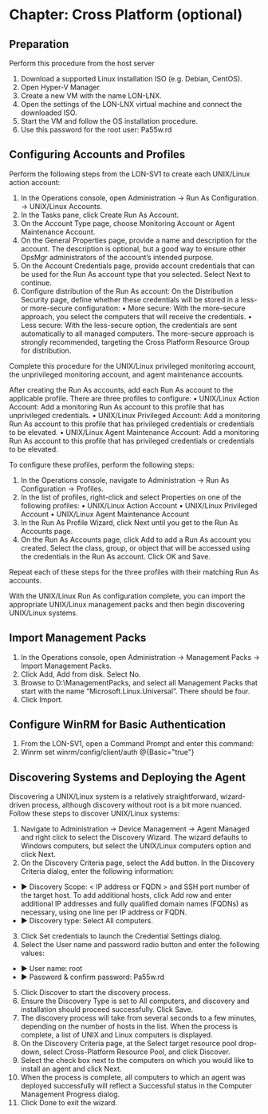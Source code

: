# Chapter: Cross Platform (optional)

## Preparation
Perform this procedure from the host server
1. Download a supported Linux installation ISO (e.g. Debian, CentOS).
1. Open Hyper-V Manager
1. Create a new VM with the name LON-LNX.
1. Open the settings of the LON-LNX virtual machine and connect the downloaded ISO.
1. Start the VM and follow the OS installation procedure.
1. Use this password for the root user: Pa55w.rd

## Configuring Accounts and Profiles
Perform the following steps from the LON-SV1 to create each UNIX/Linux action account:
1. In the Operations console, open Administration -> Run As Configuration. -> UNIX/Linux Accounts.
2. In the Tasks pane, click Create Run As Account.
3. On the Account Type page, choose Monitoring Account or Agent Maintenance Account.
4. On the General Properties page, provide a name and description for the account. The description is optional, but a good way to ensure other OpsMgr administrators of the account’s intended purpose.
5. On the Account Credentials page, provide account credentials that can be used for the Run As account type that you selected. Select Next to continue.
6. Configure distribution of the Run As account: On the Distribution Security page, define whether these credentials will be stored in a less- or more-secure configuration:
  •	More secure: With the more-secure approach, you select the computers that will receive the credentials.
  •	Less secure: With the less-secure option, the credentials are sent automatically to all managed computers.
  The more-secure approach is strongly recommended, targeting the Cross Platform Resource Group for distribution.

Complete this procedure for the UNIX/Linux privileged monitoring account, the unprivileged monitoring account, and agent maintenance accounts.

After creating the Run As accounts, add each Run As account to the applicable profile.
There are three profiles to configure:
  •	UNIX/Linux Action Account: Add a monitoring Run As account to this profile that has unprivileged credentials.
  •	UNIX/Linux Privileged Account: Add a monitoring Run As account to this profile that has privileged credentials or credentials to be elevated.
  •	UNIX/Linux Agent Maintenance Account: Add a monitoring Run As account to this profile that has privileged credentials or credentials to be elevated.

To configure these profiles, perform the following steps:
1. In the Operations console, navigate to Administration -> Run As Configuration -> Profiles.
2. In the list of profiles, right-click and select Properties on one of the following profiles:
  •	UNIX/Linux Action Account
  •	UNIX/Linux Privileged Account
  •	UNIX/Linux Agent Maintenance Account
3. In the Run As Profile Wizard, click Next until you get to the Run As Accounts page.
4. On the Run As Accounts page, click Add to add a Run As account you created. Select the class, group, or object that will be accessed using the credentials in the Run As account. Click OK and Save.

Repeat each of these steps for the three profiles with their matching Run As accounts.

With the UNIX/Linux Run As configuration complete, you can import the appropriate UNIX/Linux management packs and then begin discovering UNIX/Linux systems.

## Import Management Packs
1. In the Operations console, open Administration -> Management Packs -> Import Management Packs.
2. Click Add, Add from disk. Select No.
3. Browse to D:\ManagementPacks, and select all Management Packs that start with the name “Microsoft.Linux.Universal”. There should be four.
4. Click Import.

## Configure WinRM for Basic Authentication
1. From the LON-SV1, open a Command Prompt and enter this command:
2. Winrm set winrm/config/client/auth @{Basic="true"}

## Discovering Systems and Deploying the Agent
Discovering a UNIX/Linux system is a relatively straightforward, wizard-driven process, although discovery without root is a bit more nuanced. Follow these steps to discover UNIX/Linux systems:
1. Navigate to Administration -> Device Management -> Agent Managed and right click to select the Discovery Wizard. The wizard defaults to Windows computers, but select the UNIX/Linux computers option and click Next.
2. On the Discovery Criteria page, select the Add button. In the Discovery Criteria dialog, enter the following information: 
  - ▶ Discovery Scope: < IP address or FQDN > and SSH port number of the target host. To add additional hosts, click Add row and enter additional IP addresses and fully qualified domain names (FQDNs) as necessary, using one line per IP address or FQDN.
  - ▶ Discovery type: Select All computers.
3. Click Set credentials to launch the Credential Settings dialog.
4. Select the User name and password radio button and enter the following values:
  - ▶ User name: root
  - ▶ Password & confirm password: Pa55w.rd
5. Click Discover to start the discovery process.
6. Ensure the Discovery Type is set to All computers, and discovery and installation should proceed successfully. Click Save.
7. The discovery process will take from several seconds to a few minutes, depending on the number of hosts in the list. When the process is complete, a list of UNIX and Linux computers is displayed.
8. On the Discovery Criteria page, at the Select target resource pool drop-down, select Cross-Platform Resource Pool, and click Discover.
9. Select the check box next to the computers on which you would like to install an agent and click Next.
10. When the process is complete, all computers to which an agent was deployed successfully will reflect a Successful status in the Computer Management Progress dialog.
11. Click Done to exit the wizard.
